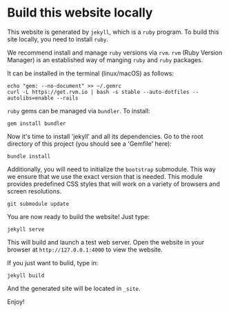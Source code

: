 # Build this website locally
This website is generated by `jekyll`, which is a `ruby` program. To build this
site locally, you need to install `ruby`.

We recommend install and manage `ruby` versions via `rvm`.  `rvm` (Ruby Version
Manager) is an established way of manging `ruby` and `ruby` packages.

It can be installed in the terminal (linux/macOS) as follows:
```
echo "gem: --no-document" >> ~/.gemrc
curl -L https://get.rvm.io | bash -s stable --auto-dotfiles --autolibs=enable --rails
```

`ruby` gems can be managed via `bundler`. To install:
```
gem install bundler
```

Now it's time to install 'jekyll' and all its dependencies. Go to the root
directory of this project (you should see a 'Gemfile' here):
```
bundle install
```

Additionally, you will need to initialize the `bootstrap` submodule. This way
we ensure that we use the exact version that is needed. This module provides
predefined CSS styles that will work on a variety of browsers and screen
resolutions.
```
git submodule update
```

You are now ready to build the website! Just type:
```
jekyll serve
```
This will build and launch a test web server. Open the website in your browser
at `http://127.0.0.1:4000` to view the website.

If you just want to bulid, type in:
```
jekyll build
```
And the generated site will be located in `_site`.

Enjoy!
